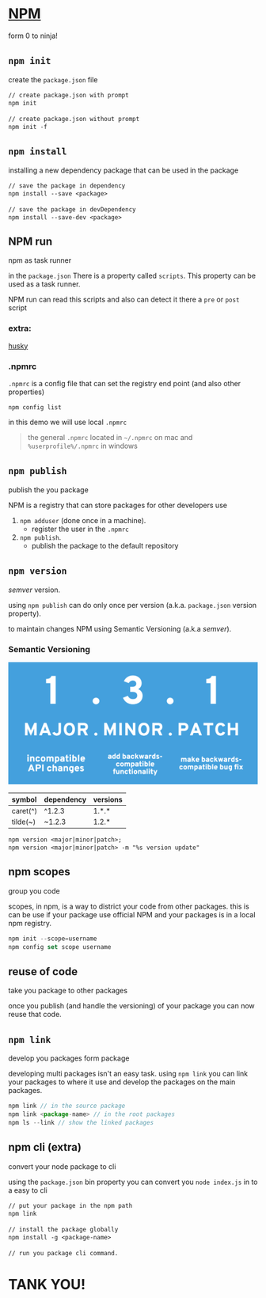# [NPM](https://zamboney.github.io/meetup-npm)

form 0 to ninja!



## `npm init`
create the `package.json` file


```
// create package.json with prompt
npm init

// create package.json without prompt
npm init -f
```



## `npm install` 
installing a new dependency package that can be used in the package


```
// save the package in dependency
npm install --save <package>

// save the package in devDependency
npm install --save-dev <package>
```



## NPM run
npm as task runner


in the `package.json` There is a property called `scripts`. This property can be used as a task runner.


NPM run can read this scripts and also can detect it there a `pre` or `post` script


### extra:
[husky](https://www.npmjs.com/package/husky)



### .npmrc

`.npmrc` is a config file that can set the registry end point (and also other properties)
```
npm config list
```
in this demo we will use local `.npmrc` 
> the general `.npmrc` located in `~/.npmrc` on mac and `%userprofile%/.npmrc` in windows



## `npm publish`
publish the you package


NPM is a registry that can store packages for other developers use


1. `npm adduser` (done once in a machine).
    * register the user in the `.npmrc`
2. `npm publish`.
    * publish the package to the default repository



## `npm version`
*semver* version.


using `npm publish` can do only once per version (a.k.a. `package.json` version property).


to maintain changes NPM using Semantic Versioning (a.k.a *semver*).


### Semantic Versioning


![sem ver](semver02.png)


|symbol|dependency|versions
|:-|:-|:-
|caret(^)|^1.2.3|1.\*.\*
|tilde(~)|~1.2.3|1.2.\*


```
npm version <major|minor|patch>;
npm version <major|minor|patch> -m "%s version update"
```



## npm scopes
group you code


scopes, in npm, is a way to district your code from other packages. this is can be use if your package use official NPM and your packages is in a local npm registry.


``` javascript
npm init --scope=username
npm config set scope username
```



## reuse of code

take you package to other  packages


once you publish (and handle the versioning) of your package you can now reuse that code.



## `npm link`
develop you packages form package


developing multi packages isn't an easy task. using `npm link` you can link your packages to where it use and develop the packages on the main packages.


``` javascript
npm link // in the source package
npm link <package-name> // in the root packages
npm ls --link // show the linked packages
```




## npm cli (extra)
convert your node package to cli


using the `package.json` bin property you can convert you `node index.js` in to a easy to cli


```
// put your package in the npm path
npm link 

// install the package globally
npm install -g <package-name>

// run you package cli command.
```



# TANK YOU!